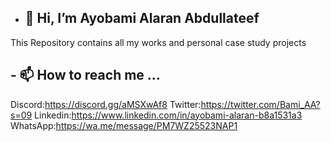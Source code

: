 - ## 👋 Hi, I’m Ayobami Alaran Abdullateef
This Repository contains all my works and personal case study projects

## - 📫 How to reach me ...
Discord:https://discord.gg/aMSXwAf8
Twitter:https://twitter.com/Bami_AA?s=09
Linkedin:https://www.linkedin.com/in/ayobami-alaran-b8a1531a3
WhatsApp:https://wa.me/message/PM7WZ25523NAP1

<!---
Ayobami6/Ayobami6 is a ✨ special ✨ repository because its `README.md` (this file) appears on your GitHub profile.
You can click the Preview link to take a look at your changes.
--->
